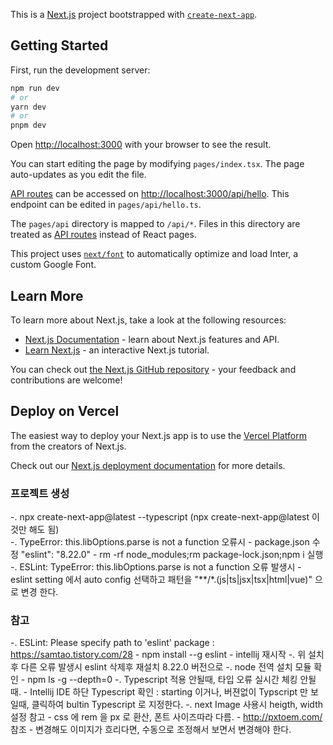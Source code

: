 This is a [Next.js](https://nextjs.org/) project bootstrapped with [`create-next-app`](https://github.com/vercel/next.js/tree/canary/packages/create-next-app).

## Getting Started

First, run the development server:

```bash
npm run dev
# or
yarn dev
# or
pnpm dev
```

Open [http://localhost:3000](http://localhost:3000) with your browser to see the result.

You can start editing the page by modifying `pages/index.tsx`. The page auto-updates as you edit the file.

[API routes](https://nextjs.org/docs/api-routes/introduction) can be accessed on [http://localhost:3000/api/hello](http://localhost:3000/api/hello). This endpoint can be edited in `pages/api/hello.ts`.

The `pages/api` directory is mapped to `/api/*`. Files in this directory are treated as [API routes](https://nextjs.org/docs/api-routes/introduction) instead of React pages.

This project uses [`next/font`](https://nextjs.org/docs/basic-features/font-optimization) to automatically optimize and load Inter, a custom Google Font.

## Learn More

To learn more about Next.js, take a look at the following resources:

- [Next.js Documentation](https://nextjs.org/docs) - learn about Next.js features and API.
- [Learn Next.js](https://nextjs.org/learn) - an interactive Next.js tutorial.

You can check out [the Next.js GitHub repository](https://github.com/vercel/next.js/) - your feedback and contributions are welcome!

## Deploy on Vercel

The easiest way to deploy your Next.js app is to use the [Vercel Platform](https://vercel.com/new?utm_medium=default-template&filter=next.js&utm_source=create-next-app&utm_campaign=create-next-app-readme) from the creators of Next.js.

Check out our [Next.js deployment documentation](https://nextjs.org/docs/deployment) for more details.


### 프로젝트 생성
-. npx create-next-app@latest --typescript (npx create-next-app@latest 이것만 해도 됨)  
-. TypeError: this.libOptions.parse is not a function 오류시 
    - package.json 수정 "eslint": "8.22.0"
    - rm -rf node_modules;rm package-lock.json;npm i 실행
-. ESLint: TypeError: this.libOptions.parse is not a function 오류 발생시
    - eslint setting 에서 auto config 선택하고 패턴을 "**/*.(js|ts|jsx|tsx|html|vue)" 으로 변경 한다.

### 참고
-. ESLint: Please specify path to 'eslint' package : https://samtao.tistory.com/28
    - npm install --g eslint
    - intellij 재시작
-. 위 설치 후 다른 오류 발생시 eslint 삭제후 재설치 8.22.0 버전으로
-. node 전역 설치 모듈 확인
    - npm ls -g --depth=0
-. Typescript 적용 안될때, 타입 오류 실시간 체킹 안될때.
    - Intellij IDE 하단 Typescript 확인 : starting 이거나, 버젼없이 Typscript 만 보일때, 클릭하여 bultin Typescript 로 지정한다.
-. next Image 사용시 heigth, width 설정 참고
    - css 에 rem 을 px 로 환산, 폰트 사이즈따라 다름.
    - http://pxtoem.com/ 참조
    - 변경해도 이미지가 흐리다면, 수동으로 조정해서 보면서 변경해야 한다.